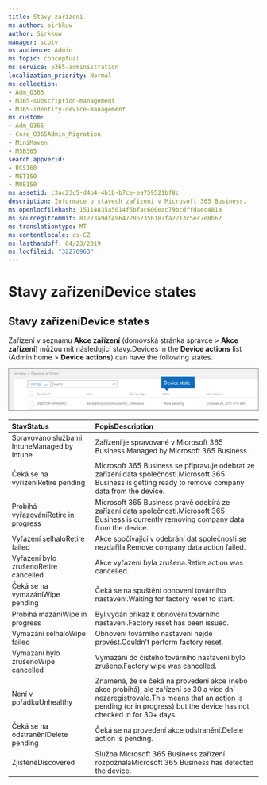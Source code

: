 ```yaml
---
title: Stavy zařízení
ms.author: sirkkuw
author: Sirkkuw
manager: scotv
ms.audience: Admin
ms.topic: conceptual
ms.service: o365-administration
localization_priority: Normal
ms.collection:
- Adm_O365
- M365-subscription-management
- M365-identity-device-management
ms.custom:
- Adm_O365
- Core_O365Admin_Migration
- MiniMaven
- MSB365
search.appverid:
- BCS160
- MET150
- MOE150
ms.assetid: c3ac23c5-d4b4-4b1b-b7ce-ea759521bf8c
description: Informace o stavech zařízení v Microsoft 365 Business.
ms.openlocfilehash: 15114835a5014f5bfac600eac79bcdffdaec481a
ms.sourcegitcommit: 81273a9df49647286235b187fa2213c5ec7e8b62
ms.translationtype: MT
ms.contentlocale: cs-CZ
ms.lasthandoff: 04/23/2019
ms.locfileid: "32276963"
---
```

# <a name="device-states"></a><span data-ttu-id="53a77-103">Stavy zařízení</span><span class="sxs-lookup"><span data-stu-id="53a77-103">Device states</span></span>

## <a name="device-states"></a><span data-ttu-id="53a77-104">Stavy zařízení</span><span class="sxs-lookup"><span data-stu-id="53a77-104">Device states</span></span>

<span data-ttu-id="53a77-105">Zařízení v seznamu **Akce zařízení** (domovská stránka správce \> **Akce zařízení**) můžou mít následující stavy.</span><span class="sxs-lookup"><span data-stu-id="53a77-105">Devices in the **Device actions** list (Admin home \> **Device actions**) can have the following states.</span></span>
  
![In the Device actions list, you can see the Devices states.](media/a621c47e-45d9-4e1a-beb9-c03254d40c1d.png)
  
|<span data-ttu-id="53a77-107">**Stav**</span><span class="sxs-lookup"><span data-stu-id="53a77-107">**Status**</span></span>|<span data-ttu-id="53a77-108">**Popis**</span><span class="sxs-lookup"><span data-stu-id="53a77-108">**Description**</span></span>|
|:-----|:-----|
|<span data-ttu-id="53a77-109">Spravováno službami Intune</span><span class="sxs-lookup"><span data-stu-id="53a77-109">Managed by Intune</span></span>  <br/> |<span data-ttu-id="53a77-110">Zařízení je spravované v Microsoft 365 Business.</span><span class="sxs-lookup"><span data-stu-id="53a77-110">Managed by Microsoft 365 Business.</span></span>  <br/> |
|<span data-ttu-id="53a77-111">Čeká se na vyřízení</span><span class="sxs-lookup"><span data-stu-id="53a77-111">Retire pending</span></span>  <br/> |<span data-ttu-id="53a77-112">Microsoft 365 Business se připravuje odebrat ze zařízení data společnosti.</span><span class="sxs-lookup"><span data-stu-id="53a77-112">Microsoft 365 Business is getting ready to remove company data from the device.</span></span>  <br/> |
|<span data-ttu-id="53a77-113">Probíhá vyřazování</span><span class="sxs-lookup"><span data-stu-id="53a77-113">Retire in progress</span></span>  <br/> |<span data-ttu-id="53a77-114">Microsoft 365 Business právě odebírá ze zařízení data společnosti.</span><span class="sxs-lookup"><span data-stu-id="53a77-114">Microsoft 365 Business is currently removing company data from the device.</span></span>  <br/> |
|<span data-ttu-id="53a77-115">Vyřazení selhalo</span><span class="sxs-lookup"><span data-stu-id="53a77-115">Retire failed</span></span>  <br/> | <span data-ttu-id="53a77-116">Akce spočívající v odebrání dat společnosti se nezdařila.</span><span class="sxs-lookup"><span data-stu-id="53a77-116">Remove company data action failed.</span></span>  <br/> |
|<span data-ttu-id="53a77-117">Vyřazení bylo zrušeno</span><span class="sxs-lookup"><span data-stu-id="53a77-117">Retire cancelled</span></span>  <br/> |<span data-ttu-id="53a77-118">Akce vyřazení byla zrušena.</span><span class="sxs-lookup"><span data-stu-id="53a77-118">Retire action was cancelled.</span></span>  <br/> |
|<span data-ttu-id="53a77-119">Čeká se na vymazání</span><span class="sxs-lookup"><span data-stu-id="53a77-119">Wipe pending</span></span>  <br/> |<span data-ttu-id="53a77-120">Čeká se na spuštění obnovení továrního nastavení.</span><span class="sxs-lookup"><span data-stu-id="53a77-120">Waiting for factory reset to start.</span></span>  <br/> |
|<span data-ttu-id="53a77-121">Probíhá mazání</span><span class="sxs-lookup"><span data-stu-id="53a77-121">Wipe in progress</span></span>  <br/> |<span data-ttu-id="53a77-122">Byl vydán příkaz k obnovení továrního nastavení.</span><span class="sxs-lookup"><span data-stu-id="53a77-122">Factory reset has been issued.</span></span>  <br/> |
|<span data-ttu-id="53a77-123">Vymazání selhalo</span><span class="sxs-lookup"><span data-stu-id="53a77-123">Wipe failed</span></span>  <br/> |<span data-ttu-id="53a77-124">Obnovení továrního nastavení nejde provést.</span><span class="sxs-lookup"><span data-stu-id="53a77-124">Couldn't perform factory reset.</span></span>  <br/> |
|<span data-ttu-id="53a77-125">Vymazání bylo zrušeno</span><span class="sxs-lookup"><span data-stu-id="53a77-125">Wipe cancelled</span></span>  <br/> |<span data-ttu-id="53a77-126">Vymazání do čistého továrního nastavení bylo zrušeno.</span><span class="sxs-lookup"><span data-stu-id="53a77-126">Factory wipe was cancelled.</span></span>  <br/> |
|<span data-ttu-id="53a77-127">Není v pořádku</span><span class="sxs-lookup"><span data-stu-id="53a77-127">Unhealthy</span></span>  <br/> |<span data-ttu-id="53a77-128">Znamená, že se čeká na provedení akce (nebo akce probíhá), ale zařízení se 30 a více dní nezaregistrovalo.</span><span class="sxs-lookup"><span data-stu-id="53a77-128">This means that an action is pending (or in progress) but the device has not checked in for 30+ days.</span></span>  <br/> |
|<span data-ttu-id="53a77-129">Čeká se na odstranění</span><span class="sxs-lookup"><span data-stu-id="53a77-129">Delete pending</span></span>  <br/> |<span data-ttu-id="53a77-130">Čeká se na provedení akce odstranění.</span><span class="sxs-lookup"><span data-stu-id="53a77-130">Delete action is pending.</span></span>  <br/> |
|<span data-ttu-id="53a77-131">Zjištěné</span><span class="sxs-lookup"><span data-stu-id="53a77-131">Discovered</span></span>  <br/> |<span data-ttu-id="53a77-132">Služba Microsoft 365 Business zařízení rozpoznala</span><span class="sxs-lookup"><span data-stu-id="53a77-132">Microsoft 365 Business has detected the device.</span></span>  <br/> |
   
